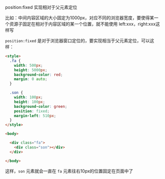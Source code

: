 position:fixed 实现相对于父元素定位

比如：中间内容区域的大小固定为1000px，对应不同的浏览器宽度，要使得某一个资源子固定在相对于内容区域的某一个位置，就不能使用 left:xxx，right:xxx这样写

`position:fixed` 是对于浏览器窗口定位的，要实现相当于父元素定位，可以这样：

```html
<style>
  .fa {
    width: 500px;
    height: 5000px;
    background-color: red;
    margin: 0 auto;
  }

  .son {
    width: 100px;
    height: 100px;
    background-color: green;
    position: fixed;
    margin-left: 510px;
  }
</style>

<body>

  <div class="fa">
    <div class="son"></div>
  </div>

</body>
```

这样，`son` 元素就会一直在 `fa` 元素往右10px的位置固定在页面中了

